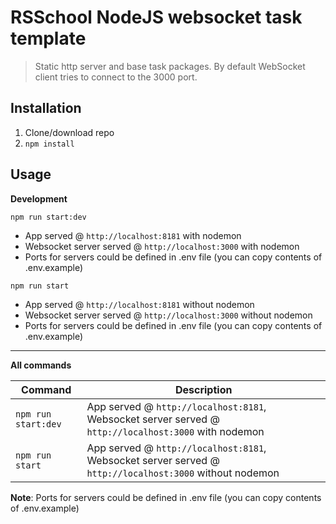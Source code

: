 # RSSchool NodeJS websocket task template
> Static http server and base task packages. 
> By default WebSocket client tries to connect to the 3000 port.

## Installation
1. Clone/download repo
2. `npm install`

## Usage
**Development**

`npm run start:dev`

* App served @ `http://localhost:8181` with nodemon
* Websocket server served @ `http://localhost:3000` with nodemon
* Ports for servers could be defined in .env file (you can copy contents of .env.example)

`npm run start`

* App served @ `http://localhost:8181` without nodemon
* Websocket server served @ `http://localhost:3000` without nodemon
* Ports for servers could be defined in .env file (you can copy contents of .env.example)

---

**All commands**

Command | Description
--- | ---
`npm run start:dev` | App served @ `http://localhost:8181`, Websocket server served @ `http://localhost:3000` with nodemon
`npm run start` | App served @ `http://localhost:8181`, Websocket server served @ `http://localhost:3000` without nodemon

**Note**: Ports for servers could be defined in .env file (you can copy contents of .env.example)
